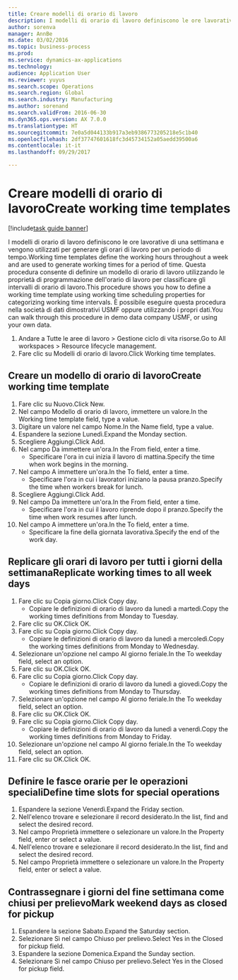 ```yaml
--- 
title: Creare modelli di orario di lavoro
description: I modelli di orario di lavoro definiscono le ore lavorative di una settimana e vengono utilizzati per generare gli orari di lavoro per un periodo di tempo.
author: sorenva
manager: AnnBe
ms.date: 03/02/2016
ms.topic: business-process
ms.prod: 
ms.service: dynamics-ax-applications
ms.technology: 
audience: Application User
ms.reviewer: yuyus
ms.search.scope: Operations
ms.search.region: Global
ms.search.industry: Manufacturing
ms.author: sorenand
ms.search.validFrom: 2016-06-30
ms.dyn365.ops.version: AX 7.0.0
ms.translationtype: HT
ms.sourcegitcommit: 7e0a5d044133b917a3eb9386773205218e5c1b40
ms.openlocfilehash: 2df37747601618fc3d45734152a05aedd39500a6
ms.contentlocale: it-it
ms.lasthandoff: 09/29/2017

---
```

# <a name="create-working-time-templates"></a><span data-ttu-id="ba62c-103">Creare modelli di orario di lavoro</span><span class="sxs-lookup"><span data-stu-id="ba62c-103">Create working time templates</span></span>

[!include[task guide banner](../../includes/task-guide-banner.md)]

<span data-ttu-id="ba62c-104">I modelli di orario di lavoro definiscono le ore lavorative di una settimana e vengono utilizzati per generare gli orari di lavoro per un periodo di tempo.</span><span class="sxs-lookup"><span data-stu-id="ba62c-104">Working time templates define the working hours throughout a week and are used to generate working times for a period of time.</span></span> <span data-ttu-id="ba62c-105">Questa procedura consente di definire un modello di orario di lavoro utilizzando le proprietà di programmazione dell'orario di lavoro per classificare gli intervalli di orario di lavoro.</span><span class="sxs-lookup"><span data-stu-id="ba62c-105">This procedure shows you how to define a working time template using working time scheduling properties for categorizing working time intervals.</span></span> <span data-ttu-id="ba62c-106">È possibile eseguire questa procedura nella società di dati dimostrativi USMF oppure utilizzando i propri dati.</span><span class="sxs-lookup"><span data-stu-id="ba62c-106">You can walk through this procedure in demo data company USMF, or using your own data.</span></span>

1. <span data-ttu-id="ba62c-107">Andare a Tutte le aree di lavoro > Gestione ciclo di vita risorse.</span><span class="sxs-lookup"><span data-stu-id="ba62c-107">Go to All workspaces > Resource lifecycle management.</span></span>
2. <span data-ttu-id="ba62c-108">Fare clic su Modelli di orario di lavoro.</span><span class="sxs-lookup"><span data-stu-id="ba62c-108">Click Working time templates.</span></span>

## <a name="create-working-time-template"></a><span data-ttu-id="ba62c-109">Creare un modello di orario di lavoro</span><span class="sxs-lookup"><span data-stu-id="ba62c-109">Create working time template</span></span>
1. <span data-ttu-id="ba62c-110">Fare clic su Nuovo.</span><span class="sxs-lookup"><span data-stu-id="ba62c-110">Click New.</span></span>
2. <span data-ttu-id="ba62c-111">Nel campo Modello di orario di lavoro, immettere un valore.</span><span class="sxs-lookup"><span data-stu-id="ba62c-111">In the Working time template field, type a value.</span></span>
3. <span data-ttu-id="ba62c-112">Digitare un valore nel campo Nome.</span><span class="sxs-lookup"><span data-stu-id="ba62c-112">In the Name field, type a value.</span></span>
4. <span data-ttu-id="ba62c-113">Espandere la sezione Lunedì.</span><span class="sxs-lookup"><span data-stu-id="ba62c-113">Expand the Monday section.</span></span>
5. <span data-ttu-id="ba62c-114">Scegliere Aggiungi.</span><span class="sxs-lookup"><span data-stu-id="ba62c-114">Click Add.</span></span>
6. <span data-ttu-id="ba62c-115">Nel campo Da immettere un'ora.</span><span class="sxs-lookup"><span data-stu-id="ba62c-115">In the From field, enter a time.</span></span>
    * <span data-ttu-id="ba62c-116">Specificare l'ora in cui inizia il lavoro di mattina.</span><span class="sxs-lookup"><span data-stu-id="ba62c-116">Specify the time when work begins in the morning.</span></span>  
7. <span data-ttu-id="ba62c-117">Nel campo A immettere un'ora.</span><span class="sxs-lookup"><span data-stu-id="ba62c-117">In the To field, enter a time.</span></span>
    * <span data-ttu-id="ba62c-118">Specificare l'ora in cui i lavoratori iniziano la pausa pranzo.</span><span class="sxs-lookup"><span data-stu-id="ba62c-118">Specify the time when workers break for lunch.</span></span>  
8. <span data-ttu-id="ba62c-119">Scegliere Aggiungi.</span><span class="sxs-lookup"><span data-stu-id="ba62c-119">Click Add.</span></span>
9. <span data-ttu-id="ba62c-120">Nel campo Da immettere un'ora.</span><span class="sxs-lookup"><span data-stu-id="ba62c-120">In the From field, enter a time.</span></span>
    * <span data-ttu-id="ba62c-121">Specificare l'ora in cui il lavoro riprende dopo il pranzo.</span><span class="sxs-lookup"><span data-stu-id="ba62c-121">Specify the time when work resumes after lunch.</span></span>  
10. <span data-ttu-id="ba62c-122">Nel campo A immettere un'ora.</span><span class="sxs-lookup"><span data-stu-id="ba62c-122">In the To field, enter a time.</span></span>
    * <span data-ttu-id="ba62c-123">Specificare la fine della giornata lavorativa.</span><span class="sxs-lookup"><span data-stu-id="ba62c-123">Specify the end of the work day.</span></span>  

## <a name="replicate-working-times-to-all-week-days"></a><span data-ttu-id="ba62c-124">Replicare gli orari di lavoro per tutti i giorni della settimana</span><span class="sxs-lookup"><span data-stu-id="ba62c-124">Replicate working times to all week days</span></span>
1. <span data-ttu-id="ba62c-125">Fare clic su Copia giorno.</span><span class="sxs-lookup"><span data-stu-id="ba62c-125">Click Copy day.</span></span>
    * <span data-ttu-id="ba62c-126">Copiare le definizioni di orario di lavoro da lunedì a martedì.</span><span class="sxs-lookup"><span data-stu-id="ba62c-126">Copy the working times definitions from Monday to Tuesday.</span></span>  
2. <span data-ttu-id="ba62c-127">Fare clic su OK.</span><span class="sxs-lookup"><span data-stu-id="ba62c-127">Click OK.</span></span>
3. <span data-ttu-id="ba62c-128">Fare clic su Copia giorno.</span><span class="sxs-lookup"><span data-stu-id="ba62c-128">Click Copy day.</span></span>
    * <span data-ttu-id="ba62c-129">Copiare le definizioni di orario di lavoro da lunedì a mercoledì.</span><span class="sxs-lookup"><span data-stu-id="ba62c-129">Copy the working times definitions from Monday to Wednesday.</span></span>  
4. <span data-ttu-id="ba62c-130">Selezionare un'opzione nel campo Al giorno feriale.</span><span class="sxs-lookup"><span data-stu-id="ba62c-130">In the To weekday field, select an option.</span></span>
5. <span data-ttu-id="ba62c-131">Fare clic su OK.</span><span class="sxs-lookup"><span data-stu-id="ba62c-131">Click OK.</span></span>
6. <span data-ttu-id="ba62c-132">Fare clic su Copia giorno.</span><span class="sxs-lookup"><span data-stu-id="ba62c-132">Click Copy day.</span></span>
    * <span data-ttu-id="ba62c-133">Copiare le definizioni di orario di lavoro da lunedì a giovedì.</span><span class="sxs-lookup"><span data-stu-id="ba62c-133">Copy the working times definitions from Monday to Thursday.</span></span>  
7. <span data-ttu-id="ba62c-134">Selezionare un'opzione nel campo Al giorno feriale.</span><span class="sxs-lookup"><span data-stu-id="ba62c-134">In the To weekday field, select an option.</span></span>
8. <span data-ttu-id="ba62c-135">Fare clic su OK.</span><span class="sxs-lookup"><span data-stu-id="ba62c-135">Click OK.</span></span>
9. <span data-ttu-id="ba62c-136">Fare clic su Copia giorno.</span><span class="sxs-lookup"><span data-stu-id="ba62c-136">Click Copy day.</span></span>
    * <span data-ttu-id="ba62c-137">Copiare le definizioni di orario di lavoro da lunedì a venerdì.</span><span class="sxs-lookup"><span data-stu-id="ba62c-137">Copy the working times definitions from Monday to Friday.</span></span>  
10. <span data-ttu-id="ba62c-138">Selezionare un'opzione nel campo Al giorno feriale.</span><span class="sxs-lookup"><span data-stu-id="ba62c-138">In the To weekday field, select an option.</span></span>
11. <span data-ttu-id="ba62c-139">Fare clic su OK.</span><span class="sxs-lookup"><span data-stu-id="ba62c-139">Click OK.</span></span>

## <a name="define-time-slots-for-special-operations"></a><span data-ttu-id="ba62c-140">Definire le fasce orarie per le operazioni speciali</span><span class="sxs-lookup"><span data-stu-id="ba62c-140">Define time slots for special operations</span></span>
1. <span data-ttu-id="ba62c-141">Espandere la sezione Venerdì.</span><span class="sxs-lookup"><span data-stu-id="ba62c-141">Expand the Friday section.</span></span>
2. <span data-ttu-id="ba62c-142">Nell'elenco trovare e selezionare il record desiderato.</span><span class="sxs-lookup"><span data-stu-id="ba62c-142">In the list, find and select the desired record.</span></span>
3. <span data-ttu-id="ba62c-143">Nel campo Proprietà immettere o selezionare un valore.</span><span class="sxs-lookup"><span data-stu-id="ba62c-143">In the Property field, enter or select a value.</span></span>
4. <span data-ttu-id="ba62c-144">Nell'elenco trovare e selezionare il record desiderato.</span><span class="sxs-lookup"><span data-stu-id="ba62c-144">In the list, find and select the desired record.</span></span>
5. <span data-ttu-id="ba62c-145">Nel campo Proprietà immettere o selezionare un valore.</span><span class="sxs-lookup"><span data-stu-id="ba62c-145">In the Property field, enter or select a value.</span></span>

## <a name="mark-weekend-days-as-closed-for-pickup"></a><span data-ttu-id="ba62c-146">Contrassegnare i giorni del fine settimana come chiusi per prelievo</span><span class="sxs-lookup"><span data-stu-id="ba62c-146">Mark weekend days as closed for pickup</span></span>
1. <span data-ttu-id="ba62c-147">Espandere la sezione Sabato.</span><span class="sxs-lookup"><span data-stu-id="ba62c-147">Expand the Saturday section.</span></span>
2. <span data-ttu-id="ba62c-148">Selezionare Sì nel campo Chiuso per prelievo.</span><span class="sxs-lookup"><span data-stu-id="ba62c-148">Select Yes in the Closed for pickup field.</span></span>
3. <span data-ttu-id="ba62c-149">Espandere la sezione Domenica.</span><span class="sxs-lookup"><span data-stu-id="ba62c-149">Expand the Sunday section.</span></span>
4. <span data-ttu-id="ba62c-150">Selezionare Sì nel campo Chiuso per prelievo.</span><span class="sxs-lookup"><span data-stu-id="ba62c-150">Select Yes in the Closed for pickup field.</span></span>


